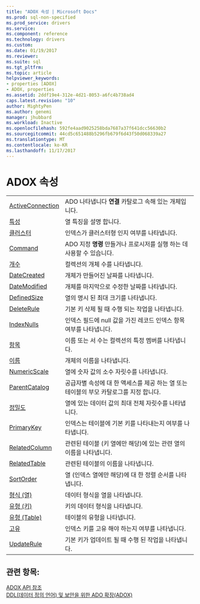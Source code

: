 ```yaml
---
title: "ADOX 속성 | Microsoft Docs"
ms.prod: sql-non-specified
ms.prod_service: drivers
ms.service: 
ms.component: reference
ms.technology: drivers
ms.custom: 
ms.date: 01/19/2017
ms.reviewer: 
ms.suite: sql
ms.tgt_pltfrm: 
ms.topic: article
helpviewer_keywords:
- properties [ADOX]
- ADOX, properties
ms.assetid: 2ddf19e4-312e-4d21-8053-a6fc4b738ad4
caps.latest.revision: "10"
author: MightyPen
ms.author: genemi
manager: jhubbard
ms.workload: Inactive
ms.openlocfilehash: 592fe4aad9025258bda7687a37f641dcc56630b2
ms.sourcegitcommit: 44cd5c651488b5296fb679f6d43f50d068339a27
ms.translationtype: MT
ms.contentlocale: ko-KR
ms.lasthandoff: 11/17/2017
---
```

# <a name="adox-properties"></a>ADOX 속성
|||  
|-|-|  
|[ActiveConnection](../../../ado/reference/adox-api/activeconnection-property-adox.md)|ADO 나타냅니다 **연결** 카탈로그 속해 있는 개체입니다.|  
|[특성](../../../ado/reference/adox-api/attributes-property-adox.md)|열 특징을 설명 합니다.|  
|[클러스터](../../../ado/reference/adox-api/clustered-property-adox.md)|인덱스가 클러스터형 인지 여부를 나타냅니다.|  
|[Command](../../../ado/reference/adox-api/command-property-adox.md)|ADO 지정 **명령** 만들거나 프로시저를 실행 하는 데 사용할 수 있습니다.|  
|[개수](../../../ado/reference/ado-api/count-property-ado.md)|컬렉션의 개체 수를 나타냅니다.|  
|[DateCreated](../../../ado/reference/adox-api/datecreated-property-adox.md)|개체가 만들어진 날짜를 나타냅니다.|  
|[DateModified](../../../ado/reference/adox-api/datemodified-property-adox.md)|개체를 마지막으로 수정한 날짜를 나타냅니다.|  
|[DefinedSize](../../../ado/reference/adox-api/definedsize-property-adox.md)|열의 명시 된 최대 크기를 나타냅니다.|  
|[DeleteRule](../../../ado/reference/adox-api/deleterule-property-adox.md)|기본 키 삭제 될 때 수행 되는 작업을 나타냅니다.|  
|[IndexNulls](../../../ado/reference/adox-api/indexnulls-property-adox.md)|인덱스 필드에 null 값을 가진 레코드 인덱스 항목 여부를 나타냅니다.|  
|[항목](../../../ado/reference/ado-api/item-property-ado.md)|이름 또는 서 수는 컬렉션의 특정 멤버를 나타냅니다.|  
|[이름](../../../ado/reference/adox-api/name-property-adox.md)|개체의 이름을 나타냅니다.|  
|[NumericScale](../../../ado/reference/adox-api/numericscale-property-adox.md)|열에 숫자 값의 소수 자릿수를 나타냅니다.|  
|[ParentCatalog](../../../ado/reference/adox-api/parentcatalog-property-adox.md)|공급자별 속성에 대 한 액세스를 제공 하는 열 또는 테이블의 부모 카탈로그를 지정 합니다.|  
|[정밀도](../../../ado/reference/adox-api/precision-property-adox.md)|열에 있는 데이터 값의 최대 전체 자릿수를 나타냅니다.|  
|[PrimaryKey](../../../ado/reference/adox-api/primarykey-property-adox.md)|인덱스는 테이블에 기본 키를 나타내는지 여부를 나타냅니다.|  
|[RelatedColumn](../../../ado/reference/adox-api/relatedcolumn-property-adox.md)|관련된 테이블 (키 열에만 해당)에 있는 관련 열의 이름을 나타냅니다.|  
|[RelatedTable](../../../ado/reference/adox-api/relatedtable-property-adox.md)|관련된 테이블의 이름을 나타냅니다.|  
|[SortOrder](../../../ado/reference/adox-api/sortorder-property-adox.md)|열 (인덱스 열에만 해당)에 대 한 정렬 순서를 나타냅니다.|  
|[형식 (열)](../../../ado/reference/adox-api/type-property-column-adox.md)|데이터 형식을 열을 나타냅니다.|  
|[유형 (키)](../../../ado/reference/adox-api/type-property-key-adox.md)|키의 데이터 형식을 나타냅니다.|  
|[유형 (Table)](../../../ado/reference/adox-api/type-property-table-adox.md)|테이블의 유형을 나타냅니다.|  
|[고유](../../../ado/reference/adox-api/unique-property-adox.md)|인덱스 키를 고유 해야 하는지 여부를 나타냅니다.|  
|[UpdateRule](../../../ado/reference/adox-api/updaterule-property-adox.md)|기본 키가 업데이트 될 때 수행 된 작업을 나타냅니다.|  
  
## <a name="see-also"></a>관련 항목:  
 [ADOX API 참조](../../../ado/reference/adox-api/adox-api-reference.md)   
 [DDL(데이터 정의 언어) 및 보안을 위한 ADO 확장(ADOX)](../../../ado/guide/extensions/ado-extensions-for-data-definition-language-and-security-adox.md)
